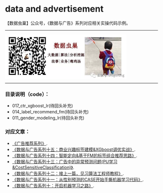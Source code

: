 # data and advertisement

【数据虫巢】公众号，《数据与广告》系列对应相关实操代码示例。

-------------------------------

<img src="./img/wechat.png" width="400" height="145" alt="数据虫巢" align=center>

-------------------------------

### 目录说明（code）：

* 017_ctr_xgboost_lr(待回头补充)
* 014_label_recommend_fm(待回头补充)
* 011_gender_modeling_lr(待回头补充)

### 对应文章：

* [《广告推荐系列》](http://mp.weixin.qq.com/mp/homepage?__biz=MzAxMjM2MTY0OQ==&hid=6&sn=750be92b33a5a02673d9ba5812bbfbe5&scene=18#wechat_redirect "《广告推荐系列》"). 
* [《数据与广告系列十五：商业兴趣标签建模&XGboost调优实战》](https://mp.weixin.qq.com/s/be2mUrnnDWIkq1fBD61ibA).
* [《数据与广告系列十四：智能定向&基于FM的标签组合推荐思路》](https://mp.weixin.qq.com/s/g6jlbfYa0m1uU6zC_WyrOA).
* [《数据与广告系列十三：广告中的异常预测问题(PU学习&CostSensitiveClassification)》](https://mp.weixin.qq.com/s/O2ih7S7h0Adoh0XmxCc1tA).
* [《数据与广告系列十二：接上一篇，见习算法工程师教程》](https://mp.weixin.qq.com/s/JgJpb-A325KFrIpTuciQsQ).
* [《数据与广告系列十一：从性别预测的CASE开始手撕机器学习代码》](https://mp.weixin.qq.com/s/djH-2iHjwRkcki5WSMIIzA).
* [《数据与广告系列十：开启机器学习之路》](https://mp.weixin.qq.com/s/y1LNQfypOdT6tiJZnZcQpQ).



